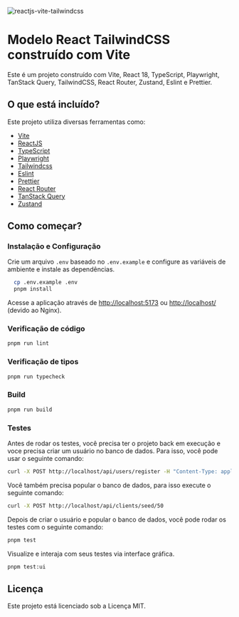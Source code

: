 ![reactjs-vite-tailwindcss](https://user-images.githubusercontent.com/16243531/217138979-b854309c-4742-4275-a705-f9fec5158217.jpg)

# Modelo React TailwindCSS construído com Vite

Este é um projeto construído com Vite, React 18, TypeScript, Playwright, TanStack Query, TailwindCSS, React Router, Zustand, Eslint e Prettier.

## O que está incluído?

Este projeto utiliza diversas ferramentas como:

- [Vite](https://vitejs.dev)
- [ReactJS](https://reactjs.org)
- [TypeScript](https://www.typescriptlang.org)
- [Playwright](https://playwright.dev/)
- [Tailwindcss](https://tailwindcss.com)
- [Eslint](https://eslint.org)
- [Prettier](https://prettier.io)
- [React Router](https://reactrouter.com/)
- [TanStack Query](https://tanstack.com/query/latest/docs/framework/react/react-native/overview)
- [Zustand](https://zustand.docs.pmnd.rs/)

## Como começar?

### Instalação e Configuração

Crie um arquivo `.env` baseado no `.env.example` e configure as variáveis de ambiente e instale as dependências.

```bash
  cp .env.example .env
  pnpm install
```

Acesse a aplicação através de <http://localhost:5173> ou <http://localhost/> (devido ao Nginx).

### Verificação de código

```bash
pnpm run lint
```

### Verificação de tipos

```bash
pnpm run typecheck
```

### Build

```bash
pnpm run build
```

### Testes

Antes de rodar os testes, você precisa ter o projeto back em execução e voce precisa criar um usuário no banco de dados. Para isso, você pode usar o seguinte comando:

```bash
curl -X POST http://localhost/api/users/register -H "Content-Type: application/json" -d '{"name": "Test user", "email": "email@email2.com", "password": "12345678"}'
```

Você também precisa popular o banco de dados, para isso execute o seguinte comando:

```bash
curl -X POST http://localhost/api/clients/seed/50
```

Depois de criar o usuário e popular o banco de dados, você pode rodar os testes com o seguinte comando:
```bash
pnpm test
```

Visualize e interaja com seus testes via interface gráfica.

```bash
pnpm test:ui
```

## Licença

Este projeto está licenciado sob a Licença MIT.
